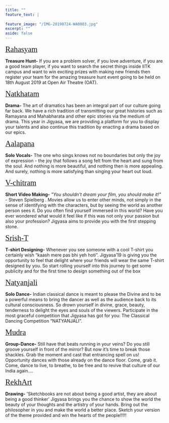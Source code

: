 ```yaml
---
title: ""
feature_text: |
  
feature_image: "/IMG-20190724-WA0003.jpg"
excerpt: ""
aside: false
---
```



[<span style="font-family:'Merriweather'; font-size:1.75em;">Rahasyam</span>](/events/iitk_quiz "A link")

**Treasure Hunt-** If you are a problem solver, if you love adventure, if you are a good team player, if you want to search the secret things inside IITK campus and want to win exciting prizes with making new friends then register your team for the amazing treasure hunt event going to be held on 18th August 2019 at Open Air Theatre (OAT).


[<span style="font-family:'Merriweather'; font-size:1.75em;">Natkhatam</span>](/events/drama "A link")

**Drama-** The art of dramatics has been an integral part of our culture going far back. We have a rich tradition of transmitting our great histories such as Ramayana and Mahabharata and other epic stories via the medium of drama. This year in Jigyasa, we are providing a platform for you to display your talents and also continue this tradition by enacting a drama based on our epics.

[<span style="font-family:'Merriweather'; font-size:1.75em;">Aalapana</span>](/events/singing "A link")

**Solo Vocals-** The one who sings knows not no boundaries but only the joy of expression - the joy that follows a song felt from the heart and sung from the soul. And nothing is more beautiful, and nothing then is more appealing. And surely, nothing is more satisfying than singing your heart out loud.


[<span style="font-family:'Merriweather'; font-size:1.75em;">V-chitram</span>](/events/video "A link")

**Short Video Making-** *"You shouldn't dream your film, you should make it!"* - Steven Spielberg . Movies allow us to enter other minds, not simply in the sense of identifying with the characters, but by seeing the world as another person sees it.  Do you often find yourself immersed in this world?  Have you ever wondered what would it feel like if this was not only your passion but also your profession?  Jigyasa aims to provide you with the first stepping stone.

[<span style="font-family:'Merriweather'; font-size:1.75em;">Srish-T</span>](/events/t_shirt_designing "A link")

**T-shirt Designing-** Whenever you see someone with a cool T-shirt you certainly wish “kaash mere pas bhi yeh hoti”. Jigyasa’19 is giving you the opportunity to feel that delight where your friends will wear the same T-shirt designed by you. So start rolling yourself into this journey to get some publicity and for the first time to design something out of the box 


[<span style="font-family:'Merriweather'; font-size:1.75em;">Natyanjali</span>](/events/dance "A link")

**Solo Dance-** Indian classical dance is meant to please the Divine and to be a powerful means to bring the dancer as well as the audience back to its cultural consciousness. So drown yourself in divine, grace, beauty, tenderness to delight the eyes and souls of the viewers. Participate in the most graceful competition that Jigyasa has got for you: The Classical Dancing Competition “NATYANJALI”. 


[<span style="font-family:'Merriweather'; font-size:1.75em;">Mudra</span>](/events/group_dance "A link")

**Group-Dance-** Still have that beats running in your veins? Do you still groove yourself in front of the mirror? But now it’s time to break those shackles. Grab the moment and cast that entrancing spell on us! Opportunity dances with those already on the dance floor. Come, grab it. Come, dance to live, to breathe, to be free and to revive that culture of our India again.... 

[<span style="font-family:'Merriweather'; font-size:1.75em;">RekhArt</span>](/events/sketching "A link")

**Drawing-** 'Sketchbooks are not about being a good artist, they are about being a good thinker' Jigyasa brings you the chance to show the world the beauty of your thoughts and the artistry of your hands. Bring out the philosopher in you and make the world a better place. Sketch your version of the theme provided and win the hearts of the people!!!!!
